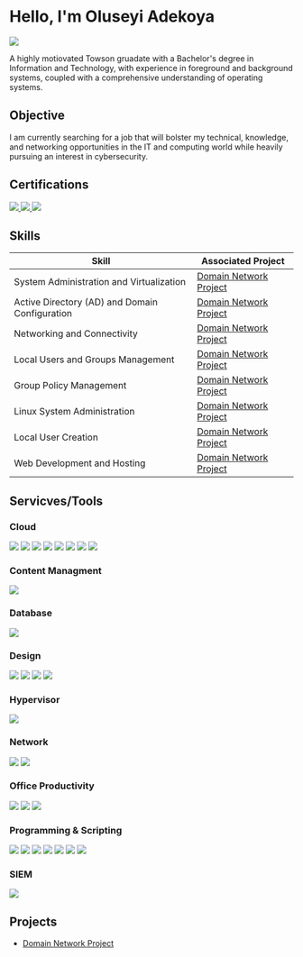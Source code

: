 # Hello, I'm Oluseyi Adekoya
<a href="https://linkedin.com/in/oluseyi-adekoya-3421541a6/"><img src="https://img.shields.io/badge/-LinkedIn-0072b1?&style=for-the-badge&logo=linkedin&logoColor=white" /></a>


A highly motiovated Towson gruadate with a Bachelor's degree in Information and Technology, with experience in foreground and background systems, coupled with a comprehensive understanding of operating systems.

## Objective

I am currently searching for a job that will bolster my technical, knowledge, and networking opportunities in the IT and computing world while heavily pursuing an interest in cybersecurity.

## Certifications
<div>
    <a href="https://www.credly.com/badges/13279bad-627d-4423-a1db-a6a4dc097fff/public_url">
        <img src="https://img.shields.io/badge/-Security%2B-FF0000?&style=for-the-badge&logo=CompTIA&logoColor=white" />
    </a>
    <a href="https://www.credly.com/badges/e24d0265-260b-4061-8994-44ae119fe3e5/linked_in_profile">
        <img src="https://img.shields.io/badge/-Network%2B-007ACC?&style=for-the-badge&logo=CompTIA&logoColor=white" />
    </a>
    <a href="https://www.credly.com/badges/8a563590-9767-454f-ae20-dc8eb4105617/linked_in_profile">
        <img src="https://img.shields.io/badge/-AWS CCP-4D4D4D?&style=for-the-badge&logo=Amazon&logoColor=white" />
    </a>
</div>

## Skills

| Skill                                          | Associated Project                            |
|------------------------------------------------|-----------------------------------------------|
| System Administration and Virtualization       | <a href="https://github.com/ShashaAde/Domain-Network-Project/blob/main/README.md">Domain Network Project</a>|
| Active Directory (AD) and Domain Configuration | <a href="https://github.com/ShashaAde/Domain-Network-Project/blob/main/README.md">Domain Network Project</a>|
| Networking and Connectivity                    | <a href="https://github.com/ShashaAde/Domain-Network-Project/blob/main/README.md">Domain Network Project</a>|
| Local Users and Groups Management              | <a href="https://github.com/ShashaAde/Domain-Network-Project/blob/main/README.md">Domain Network Project</a>|
| Group Policy Management                        | <a href="https://github.com/ShashaAde/Domain-Network-Project/blob/main/README.md">Domain Network Project</a>|
| Linux System Administration                    | <a href="https://github.com/ShashaAde/Domain-Network-Project/blob/main/README.md">Domain Network Project</a>|
| Local User Creation                            | <a href="https://github.com/ShashaAde/Domain-Network-Project/blob/main/README.md">Domain Network Project</a>|
| Web Development and Hosting                    | <a href="https://github.com/ShashaAde/Domain-Network-Project/blob/main/README.md">Domain Network Project</a>|

## Servicves/Tools

### Cloud 
<div>
    <img src="https://img.shields.io/badge/-Amazon%20EC2-FF9900?style=for-the-badge&logo=AmazonEC2&logoColor=white" />
    <img src="https://img.shields.io/badge/-Amazon%20S3-569A31?style=for-the-badge&logo=AmazonS3&logoColor=white" />
    <img src="https://img.shields.io/badge/-AWS%20IAM-232F3E?style=for-the-badge&logo=AmazonIAM&logoColor=white" />
    <img src="https://img.shields.io/badge/-Amazon%20RDS-527FFF?style=for-the-badge&logo=AmazonRDS&logoColor=white" />
    <img src="https://img.shields.io/badge/-Amazon%20CloudFront-146EB4?style=for-the-badge&logo=Amazon&logoColor=white" />
    <img src="https://img.shields.io/badge/-AWS%20Lambda-FF9900?style=for-the-badge&logo=Amazon&logoColor=white" />
    <img src="https://img.shields.io/badge/-AWS%20CloudWatch-FF4F8B?style=for-the-badge&logo=AmazonCloudWatch&logoColor=white" />
    <img src="https://img.shields.io/badge/-AWS%20CloudFormation-232F3E?style=for-the-badge&logo=Amazon&logoColor=white" />
</div>

### Content Managment
<div>
    <img src="https://img.shields.io/badge/-WordPress-21759B?&style=for-the-badge&logo=Velociraptor&logoColor=white" />
</div>

### Database
<div>
    <img src="https://img.shields.io/badge/-MySQL-4479A1?&style=for-the-badge&logo=mysql&logoColor=white" />
</div>

### Design
<div>
    <img src="https://img.shields.io/badge/-Adobe%20Photoshop-31A8FF?&style=for-the-badge&logo=adobephotoshop&logoColor=white" />
    <img src="https://img.shields.io/badge/-Adobe%20After%20Effects-9999FF?&style=for-the-badge&logo=adobeaftereffects&logoColor=white" />
    <img src="https://img.shields.io/badge/-Adobe%20Premiere%20Pro-9999FF?&style=for-the-badge&logo=adobepremierepro&logoColor=white" />
    <img src="https://img.shields.io/badge/-Adobe%20Illustrator-FF9A00?&style=for-the-badge&logo=adobeillustrator&logoColor=white" />
</div>

### Hypervisor 
<div>
    <img src="https://img.shields.io/badge/-VMware-607078?&style=for-the-badge&logo=vmware&logoColor=white" />
</div>

### Network
<div>
    <img src="https://img.shields.io/badge/-Wireshark-1679A7?&style=for-the-badge&logo=Wireshark&logoColor=white" />
    <img src="https://img.shields.io/badge/-Cisco Packet Tracer-4D4D4D?&style=for-the-badge&logo=Cisco&logoColor=white" />
</div>

### Office Productivity 
<div>
    <img src="https://img.shields.io/badge/-Microsoft%20Excel-217346?&style=for-the-badge&logo=microsoftexcel&logoColor=white" />
    <img src="https://img.shields.io/badge/-Microsoft%20PowerPoint-DC3E2F?&style=for-the-badge&logo=microsoftpowerpoint&logoColor=white" />
    <img src="https://img.shields.io/badge/-Microsoft%20Word-2B579A?&style=for-the-badge&logo=microsoftword&logoColor=white" />    
</div>

### Programming & Scripting
<div>
    <img src="https://img.shields.io/badge/-Bash-4EAA25?&style=for-the-badge&logo=gnubash&logoColor=white" />
    <img src="https://img.shields.io/badge/-Python-3776AB?&style=for-the-badge&logo=python&logoColor=white" />
    <img src="https://img.shields.io/badge/-Perl-0298C3?&style=for-the-badge&logo=perl&logoColor=white" />
    <img src="https://img.shields.io/badge/-JavaScript-F7DF1E?&style=for-the-badge&logo=javascript&logoColor=black" />
    <img src="https://img.shields.io/badge/-HTML-E34F26?&style=for-the-badge&logo=html5&logoColor=white" />
    <img src="https://img.shields.io/badge/-C%2B%2B-00599C?&style=for-the-badge&logo=c%2B%2B&logoColor=white" />
    <img src="https://img.shields.io/badge/-Java-007396?&style=for-the-badge&logo=java&logoColor=white" />
</div>

### SIEM
<div>
    <img src="https://img.shields.io/badge/-Splunk-000000?&style=for-the-badge&logo=Splunk&logoColor=white" />
</div>



## Projects
-  <a href="https://github.com/ShashaAde/Domain-Network-Project/blob/main/README.md">Domain Network Project</a>
